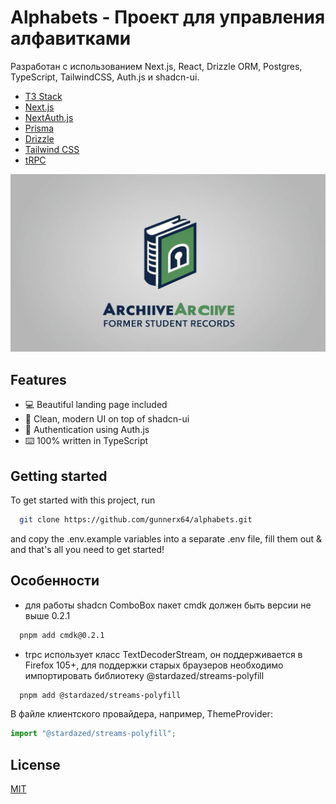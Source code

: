 # Alphabets - Проект для управления алфавитками

Разработан с использованием Next.js, React, Drizzle ORM, Postgres, TypeScript, TailwindCSS, Auth.js и shadcn-ui.

- [T3 Stack](https://create.t3.gg/)
- [Next.js](https://nextjs.org)
- [NextAuth.js](https://next-auth.js.org)
- [Prisma](https://prisma.io)
- [Drizzle](https://orm.drizzle.team)
- [Tailwind CSS](https://tailwindcss.com)
- [tRPC](https://trpc.io)

![Project Image](https://github.com/gunnerx64/alphabets/blob/master/public/thumbnail.jpg)

## Features

- 💻 Beautiful landing page included
- 🌟 Clean, modern UI on top of shadcn-ui
- 🔑 Authentication using Auth.js
- ⌨️ 100% written in TypeScript

## Getting started

To get started with this project, run

```bash
  git clone https://github.com/gunnerx64/alphabets.git
```

and copy the .env.example variables into a separate .env file, fill them out & and that's all you need to get started!

## Особенности

- для работы shadcn ComboBox пакет cmdk должен быть версии не выше 0.2.1

```bash
  pnpm add cmdk@0.2.1
```

- trpc использует класс TextDecoderStream, он поддерживается в Firefox 105+, для поддержки старых браузеров необходимо импортировать библиотеку @stardazed/streams-polyfill

```bash
  pnpm add @stardazed/streams-polyfill
```

В файле клиентского провайдера, например, ThemeProvider:

```js
import "@stardazed/streams-polyfill";
```

## License

[MIT](https://choosealicense.com/licenses/mit/)
